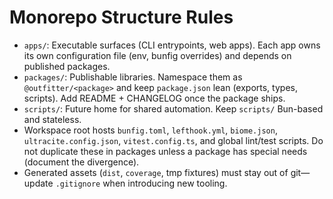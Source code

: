 # Monorepo Structure Rules

- `apps/`: Executable surfaces (CLI entrypoints, web apps). Each app owns its own configuration file (env, bunfig overrides) and depends on published packages.
- `packages/`: Publishable libraries. Namespace them as `@outfitter/<package>` and keep `package.json` lean (exports, types, scripts). Add README + CHANGELOG once the package ships.
- `scripts/`: Future home for shared automation. Keep `scripts/` Bun-based and stateless.
- Workspace root hosts `bunfig.toml`, `lefthook.yml`, `biome.json`, `ultracite.config.json`, `vitest.config.ts`, and global lint/test scripts. Do not duplicate these in packages unless a package has special needs (document the divergence).
- Generated assets (`dist`, `coverage`, tmp fixtures) must stay out of git—update `.gitignore` when introducing new tooling.
